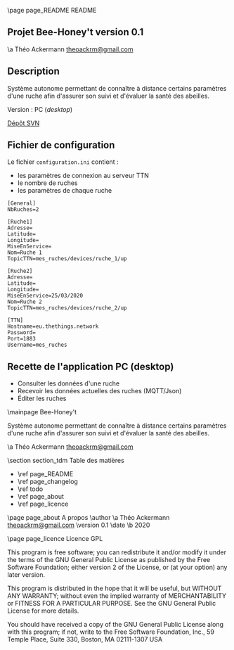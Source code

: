 \page page_README README

## Projet Bee-Honey't version 0.1

\a Théo Ackermann <theoackrm@gmail.com>

## Description

Système autonome permettant de connaître à distance certains paramètres d'une ruche afin d'assurer son suivi et d'évaluer la santé des abeilles.

Version : PC (*desktop*)

[Dépôt SVN](https://svn.riouxsvn.com/bee-honey-t)

## Fichier de configuration

Le fichier `configuration.ini` contient :

* les paramètres de connexion au serveur TTN
* le nombre de ruches
* les paramètres de chaque ruche

~~~ {.ini}
[General]
NbRuches=2

[Ruche1]
Adresse=
Latitude=
Longitude=
MiseEnService=
Nom=Ruche 1
TopicTTN=mes_ruches/devices/ruche_1/up

[Ruche2]
Adresse=
Latitude=
Longitude=
MiseEnService=25/03/2020
Nom=Ruche 2
TopicTTN=mes_ruches/devices/ruche_2/up

[TTN]
Hostname=eu.thethings.network
Password=
Port=1883
Username=mes_ruches
~~~

## Recette de l'application PC (desktop)

* Consulter les données d'une ruche
* Recevoir les données actuelles des ruches (MQTT/Json)
* Éditer les ruches

\mainpage Bee-Honey't

Système autonome permettant de connaître à distance certains paramètres d'une ruche afin d'assurer son suivi et d'évaluer la santé des abeilles.

\a Théo Ackermann <theoackrm@gmail.com>

\section section_tdm Table des matières
- \ref page_README
- \ref page_changelog
- \ref todo
- \ref page_about
- \ref page_licence

\page page_about A propos
\author \a Théo Ackermann <theoackrm@gmail.com>
\version 0.1
\date \b 2020

\page page_licence Licence GPL

This program is free software; you can redistribute it and/or modify
it under the terms of the GNU General Public License as published by
the Free Software Foundation; either version 2 of the License, or
(at your option) any later version.

This program is distributed in the hope that it will be useful,
but WITHOUT ANY WARRANTY; without even the implied warranty of
MERCHANTABILITY or FITNESS FOR A PARTICULAR PURPOSE. See the
GNU General Public License for more details.

You should have received a copy of the GNU General Public License
along with this program; if not, write to the Free Software
Foundation, Inc., 59 Temple Place, Suite 330, Boston, MA 02111-1307 USA
